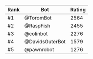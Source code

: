 Rank|Bot|Rating
---|---|---
#1|@ToromBot|2564
#2|@RaspFish|2455
#3|@colinbot|2276
#4|@DavidsGuterBot|1579
#5|@pawnrobot|1276
